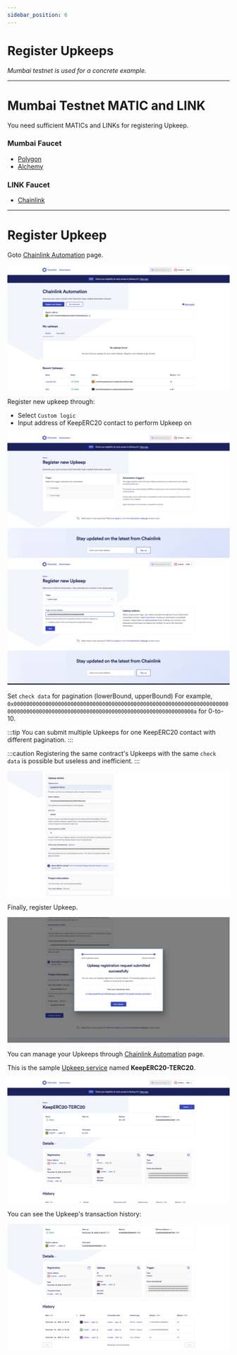 ```yaml
---
sidebar_position: 6
---
```


# Register Upkeeps

*Mumbai testnet is used for a concrete example.*

---

# Mumbai Testnet MATIC and LINK

You need sufficient MATICs and LINKs for registering Upkeep.

### Mumbai Faucet

- [Polygon](https://faucet.polygon.technology/)
- [Alchemy](https://mumbaifaucet.com/)

### LINK Faucet

- [Chainlink](https://faucets.chain.link/mumbai)

---

# Register Upkeep

Goto [Chainlink Automation](https://automation.chain.link/mumbai) page.

![](./images/register_upkeep_1.png)

Register new upkeep through:
- Select `Custom logic`
- Input address of KeepERC20 contact to perform Upkeep on

![](./images/register_upkeep_2.png)
![](./images/register_upkeep_3.png)

Set `check data` for pagination (lowerBound, upperBound)
For example, `0x0000000000000000000000000000000000000000000000000000000000000000000000000000000000000000000000000000000000000000000000000000000a` for 0-to-10.

:::tip
You can submit multiple Upkeeps for one KeepERC20 contact with different pagination.
:::

:::caution
Registering the same contract's Upkeeps with the same `check data` is possible but useless and inefficient.
:::

![](./images/register_upkeep_4.png)

Finally, register Upkeep.

![](./images/register_upkeep_5.png)

You can manage your Upkeeps through [Chainlink Automation](https://automation.chain.link/mumbai) page.

This is the sample [Upkeep service](https://automation.chain.link/mumbai/9340155388659824822142057473546063992865515110295145464035554787059319211283) named **KeepERC20-TERC20**.

![](./images/register_upkeep_6.png)

You can see the Upkeep's transaction history:

![](./images/register_upkeep_7.png)
